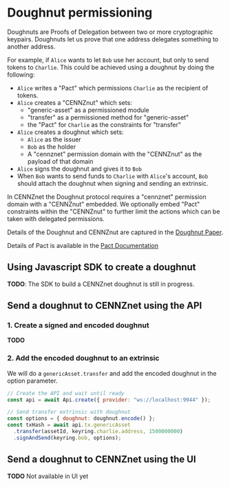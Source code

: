 # Doughnut permissioning

Doughnuts are Proofs of Delegation between two or more cryptographic keypairs. Doughnuts let us prove that one address delegates something to another address.

For example, if `Alice` wants to let `Bob` use her account, but only to send tokens to `Charlie`. This could be achieved using a doughnut by doing the following:
* `Alice` writes a "Pact" which permissions `Charlie` as the recipient of tokens.
* `Alice` creates a "CENNZnut" which sets:
  * "generic-asset" as a permissioned module
  * "transfer" as a permissioned method for "generic-asset"
  * the "Pact" for `Charlie` as the constraints for "transfer"
* `Alice` creates a doughnut which sets:
  * `Alice` as the issuer
  * `Bob` as the holder
  * A "cennznet" permission domain with the "CENNZnut" as the payload of that domain
* `Alice` signs the doughnut and gives it to `Bob`
* When `Bob` wants to send funds to `Charlie` with `Alice`'s account, `Bob` should attach the doughnut when signing and sending an extrinsic.

In CENNZnet the Doughnut protocol requires a "cennznet" permission domain with a "CENNZnut" embedded. We optionally embed "Pact" constraints within the "CENNZnut" to further limit the actions which can be taken with delegated permissions.

Details of the Doughnut and CENNZnut are captured in the [Doughnut Paper](https://github.com/cennznet/doughnut-paper).

Details of Pact is available in the [Pact Documentation](https://github.com/cennznet/pact/tree/master/design/pact)

## Using Javascript SDK to create a doughnut

**TODO**: The SDK to build a CENNZnet doughnut is still in progress. 

## Send a doughnut to CENNZnet using the API

### 1. Create a signed and encoded doughnut

**TODO**

### 2. Add the encoded doughnut to an extrinsic

We will do a `genericAsset.transfer` and add the encoded doughnut in the option parameter.

```js
// Create the API and wait until ready
const api = await Api.create({ provider: "ws://localhost:9944" });

// Send transfer extrinsic with doughnut
const options = { doughnut: doughnut.encode() };
const txHash = await api.tx.genericAsset
  .transfer(assetId, keyring.charlie.address, 1500000000)
  .signAndSend(keyring.bob, options);
```

## Send a doughnut to CENNZnet using the UI
**TODO** Not available in UI yet